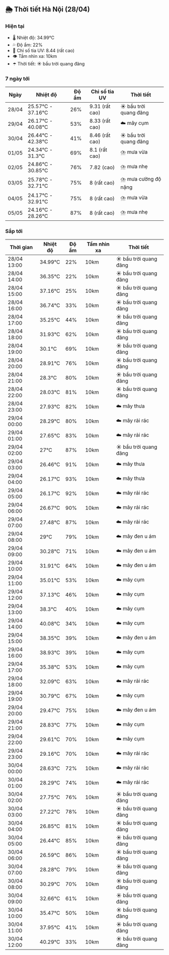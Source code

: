 ## 🌦️ Thời tiết Hà Nội (28/04)

### Hiện tại

- 🌡️ Nhiệt độ: 34.99℃
- 💦 Độ ẩm: 22%
- 🌟 Chỉ số tia UV: 8.44 (rất cao)
- 👁️ Tầm nhìn xa: 10km
- ☂️ Thời tiết: ☀️ bầu trời quang đãng

### 7 ngày tới

| Ngày | Nhiệt độ | Độ ẩm | Chỉ số tia UV | Thời tiết |
| --- | --- | --- | --- | --- |
| 28/04 | 25.57℃ - 37.16℃ | 26% | 9.31 (rất cao) | ☀️ bầu trời quang đãng |
| 29/04 | 26.17℃ - 40.08℃ | 53% | 8.33 (rất cao) | ☁️ mây cụm |
| 30/04 | 26.44℃ - 42.38℃ | 41% | 8.46 (rất cao) | ☀️ bầu trời quang đãng |
| 01/05 | 24.34℃ - 31.3℃ | 69% | 8.1 (rất cao) | ⛈️ mưa vừa |
| 02/05 | 24.86℃ - 30.85℃ | 76% | 7.82 (cao) | ⛈️ mưa nhẹ |
| 03/05 | 25.78℃ - 32.71℃ | 75% | 8 (rất cao) | ⛈️ mưa cường độ nặng |
| 04/05 | 24.17℃ - 32.91℃ | 75% | 8 (rất cao) | ⛈️ mưa vừa |
| 05/05 | 24.16℃ - 28.26℃ | 87% | 8 (rất cao) | ⛈️ mưa nhẹ |

### Sắp tới

| Thời gian | Nhiệt độ | Độ ẩm | Tầm nhìn xa | Thời tiết |
| --- | --- | --- | --- | --- |
| 28/04 13:00 | 34.99℃ | 22% | 10km | ☀️ bầu trời quang đãng |
| 28/04 14:00 | 36.35℃ | 22% | 10km | ☀️ bầu trời quang đãng |
| 28/04 15:00 | 37.16℃ | 25% | 10km | ☀️ bầu trời quang đãng |
| 28/04 16:00 | 36.74℃ | 33% | 10km | ☀️ bầu trời quang đãng |
| 28/04 17:00 | 35.25℃ | 44% | 10km | ☀️ bầu trời quang đãng |
| 28/04 18:00 | 31.93℃ | 62% | 10km | ☀️ bầu trời quang đãng |
| 28/04 19:00 | 30.1℃ | 69% | 10km | ☀️ bầu trời quang đãng |
| 28/04 20:00 | 28.91℃ | 76% | 10km | ☀️ bầu trời quang đãng |
| 28/04 21:00 | 28.3℃ | 80% | 10km | ☀️ bầu trời quang đãng |
| 28/04 22:00 | 28.03℃ | 81% | 10km | ☀️ bầu trời quang đãng |
| 28/04 23:00 | 27.93℃ | 82% | 10km | ☁️ mây thưa |
| 29/04 00:00 | 28.29℃ | 80% | 10km | ☁️ mây rải rác |
| 29/04 01:00 | 27.65℃ | 83% | 10km | ☁️ mây rải rác |
| 29/04 02:00 | 27℃ | 87% | 10km | ☀️ bầu trời quang đãng |
| 29/04 03:00 | 26.46℃ | 91% | 10km | ☁️ mây thưa |
| 29/04 04:00 | 26.17℃ | 93% | 10km | ☁️ mây thưa |
| 29/04 05:00 | 26.17℃ | 92% | 10km | ☁️ mây rải rác |
| 29/04 06:00 | 26.67℃ | 90% | 10km | ☁️ mây rải rác |
| 29/04 07:00 | 27.48℃ | 87% | 10km | ☁️ mây rải rác |
| 29/04 08:00 | 29℃ | 79% | 10km | ☁️ mây đen u ám |
| 29/04 09:00 | 30.28℃ | 71% | 10km | ☁️ mây đen u ám |
| 29/04 10:00 | 31.91℃ | 64% | 10km | ☁️ mây đen u ám |
| 29/04 11:00 | 35.01℃ | 53% | 10km | ☁️ mây cụm |
| 29/04 12:00 | 37.13℃ | 46% | 10km | ☁️ mây cụm |
| 29/04 13:00 | 38.3℃ | 40% | 10km | ☁️ mây cụm |
| 29/04 14:00 | 40.08℃ | 34% | 10km | ☁️ mây cụm |
| 29/04 15:00 | 38.35℃ | 39% | 10km | ☁️ mây đen u ám |
| 29/04 16:00 | 38.93℃ | 39% | 10km | ☁️ mây cụm |
| 29/04 17:00 | 35.38℃ | 53% | 10km | ☁️ mây cụm |
| 29/04 18:00 | 32.09℃ | 63% | 10km | ☁️ mây rải rác |
| 29/04 19:00 | 30.79℃ | 67% | 10km | ☁️ mây cụm |
| 29/04 20:00 | 29.47℃ | 75% | 10km | ☁️ mây đen u ám |
| 29/04 21:00 | 28.83℃ | 77% | 10km | ☁️ mây cụm |
| 29/04 22:00 | 29.61℃ | 70% | 10km | ☁️ mây cụm |
| 29/04 23:00 | 29.16℃ | 70% | 10km | ☁️ mây rải rác |
| 30/04 00:00 | 28.63℃ | 72% | 10km | ☁️ mây rải rác |
| 30/04 01:00 | 28.29℃ | 74% | 10km | ☁️ mây rải rác |
| 30/04 02:00 | 27.75℃ | 76% | 10km | ☀️ bầu trời quang đãng |
| 30/04 03:00 | 27.22℃ | 78% | 10km | ☀️ bầu trời quang đãng |
| 30/04 04:00 | 26.85℃ | 81% | 10km | ☀️ bầu trời quang đãng |
| 30/04 05:00 | 26.44℃ | 85% | 10km | ☀️ bầu trời quang đãng |
| 30/04 06:00 | 26.59℃ | 86% | 10km | ☀️ bầu trời quang đãng |
| 30/04 07:00 | 28.28℃ | 79% | 10km | ☀️ bầu trời quang đãng |
| 30/04 08:00 | 30.29℃ | 70% | 10km | ☀️ bầu trời quang đãng |
| 30/04 09:00 | 32.66℃ | 61% | 10km | ☀️ bầu trời quang đãng |
| 30/04 10:00 | 35.47℃ | 50% | 10km | ☀️ bầu trời quang đãng |
| 30/04 11:00 | 37.95℃ | 41% | 10km | ☀️ bầu trời quang đãng |
| 30/04 12:00 | 40.29℃ | 33% | 10km | ☀️ bầu trời quang đãng |
